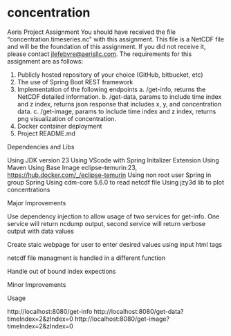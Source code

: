 # concentration

Aeris Project Assignment
You should have received the file “concentration.timeseries.nc” with this assignment.
This file is a NetCDF file and will be the foundation of this assignment. If you did not receive it, please
contact jlefebvre@aerisllc.com.
The requirements for this assignment are as follows:
1. Publicly hosted repository of your choice (GitHub, bitbucket, etc)
2. The use of Spring Boot REST framework
3. Implementation of the following endpoints
a. /get-info, returns the NetCDF detailed information.
b. /get-data, params to include time index and z index, returns json response that
includes x, y, and concentration data.
c. /get-image, params to include time index and z index, returns png visualization of
concentration.
4. Docker container deployment
5. Project README.md


Dependencies and Libs

Using JDK version 23
Using VScode with Spring Initalizer Extension
Using Maven
Using Base Image eclipse-temurin:23, https://hub.docker.com/_/eclipse-temurin
Using non root user Spring in group Spring
Using cdm-core 5.6.0 to read netcdf file
Using jzy3d lib to plot concentrations


Major Improvements

Use dependency injection to allow usage of two services for get-info. One service will return ncdump output, second service will return verbose output with data values

Create staic webpage for user to enter desired values using input html tags

netcdf file managment is handled in a different function

Handle out of bound index expections

Minor Improvements


Usage

http://localhost:8080/get-info
http://localhost:8080/get-data?timeIndex=2&zIndex=0
http://localhost:8080/get-image?timeIndex=2&zIndex=0

